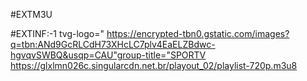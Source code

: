 #EXTM3U

#EXTINF:-1 tvg-logo=" https://encrypted-tbn0.gstatic.com/images?q=tbn:ANd9GcRLCdH73XHcLC7plv4EaELZBdwc-hgvqvSWBQ&usqp=CAU"group-title="SPORTV
https://glxlmn026c.singularcdn.net.br/playout_02/playlist-720p.m3u8
